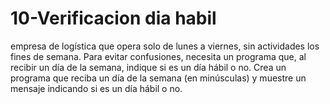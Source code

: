 # 10-Verificacion dia habil

empresa de logística que opera solo de lunes a viernes, sin actividades los fines de semana. Para evitar confusiones, necesita un programa que, al recibir un día de la semana, indique si es un día hábil o no.  Crea un programa que reciba un día de la semana (en minúsculas) y muestre un mensaje indicando si es un día hábil o no.
